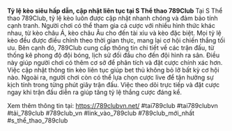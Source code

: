 **Tỷ lệ kèo siêu hấp dẫn, cập nhật liên tục tại S Thể thao 789Club**
Tại S Thể thao 789Club, tỷ lệ kèo luôn được cập nhật nhanh chóng và đảm bảo tính cạnh tranh. Người chơi có thể tham gia cá cược với nhiều hình thức khác nhau, từ kèo châu Á, kèo châu Âu cho đến tài xỉu và kèo đặc biệt. Mọi tỷ lệ kèo đều được điều chỉnh theo thời gian thực, mang lại cơ hội chiến thắng tối ưu.
Bên cạnh đó, 789Club cung cấp thông tin chi tiết về các trận đấu, từ thống kê phong độ đội bóng, lịch sử đối đầu cho đến đội hình ra sân. Điều này giúp người chơi có thêm cơ sở để phân tích và đặt cược chính xác hơn. Việc cập nhật thông tin kèo liên tục giúp bet thủ không bỏ lỡ bất kỳ cơ hội nào.
Ngoài ra, người chơi còn có thể lựa chọn cược live để tận hưởng sự kịch tính trong từng phút giây trận đấu. Việc theo dõi trực tiếp và đặt cược ngay khi trận đấu diễn ra giúp tăng tỷ lệ thắng cược đáng kể.

Xem thêm thông tin tại: https://789clubvn.net/
#tai789club #tai789clubvn #tải_789club #789club_vn #link_vào_789club #789club_mới_nhất #s_thể_thao_789club